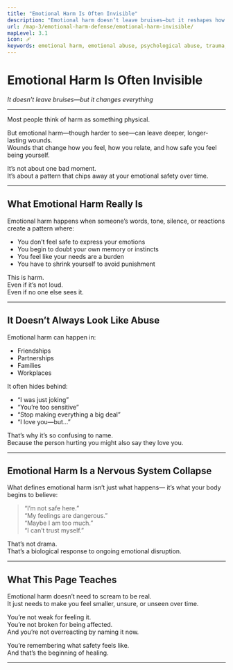```yaml
---
title: "Emotional Harm Is Often Invisible"
description: "Emotional harm doesn’t leave bruises—but it reshapes how we feel, think, and relate. This page defines emotional harm as a breakdown of safety, trust, and clarity."
url: /map-3/emotional-harm-defense/emotional-harm-invisible/
mapLevel: 3.1
icon: 🩹
keywords: emotional harm, emotional abuse, psychological abuse, trauma, safety, invisibility, nervous system
---
```


# Emotional Harm Is Often Invisible  
*It doesn’t leave bruises—but it changes everything*

---

Most people think of harm as something physical.

But emotional harm—though harder to see—can leave deeper, longer-lasting wounds.  
Wounds that change how you feel, how you relate, and how safe you feel being yourself.

It’s not about one bad moment.  
It’s about a pattern that chips away at your emotional safety over time.

---

## What Emotional Harm Really Is

Emotional harm happens when someone’s words, tone, silence, or reactions  
create a pattern where:

- You don’t feel safe to express your emotions  
- You begin to doubt your own memory or instincts  
- You feel like your needs are a burden  
- You have to shrink yourself to avoid punishment  

This is harm.  
Even if it’s not loud.  
Even if no one else sees it.

---

## It Doesn’t Always Look Like Abuse

Emotional harm can happen in:
- Friendships  
- Partnerships  
- Families  
- Workplaces  

It often hides behind:
- “I was just joking”  
- “You’re too sensitive”  
- “Stop making everything a big deal”  
- “I love you—but…”  

That’s why it’s so confusing to name.  
Because the person hurting you might also say they love you.

---

## Emotional Harm Is a Nervous System Collapse

What defines emotional harm isn’t just what happens—
it’s what your body begins to believe:

> “I’m not safe here.”  
> “My feelings are dangerous.”  
> “Maybe I am too much.”  
> “I can’t trust myself.”

That’s not drama.  
That’s a biological response to ongoing emotional disruption.

---

## What This Page Teaches

Emotional harm doesn’t need to scream to be real.  
It just needs to make you feel smaller, unsure, or unseen over time.

You’re not weak for feeling it.  
You’re not broken for being affected.  
And you’re not overreacting by naming it now.

You’re remembering what safety feels like.  
And that’s the beginning of healing.

---